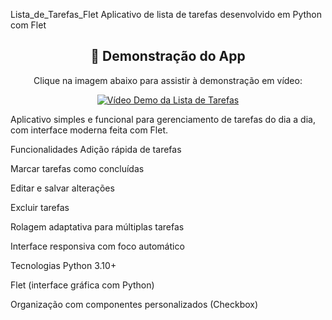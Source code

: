 Lista_de_Tarefas_Flet
Aplicativo de lista de tarefas desenvolvido em Python com Flet
<div align="center">

## 🎥 Demonstração do App

Clique na imagem abaixo para assistir à demonstração em vídeo:

[![Vídeo Demo da Lista de Tarefas](https://img.youtube.com/vi/ayquh-OZVdU/0.jpg)](https://youtube.com/shorts/ayquh-OZVdU)


</div>
Aplicativo simples e funcional para gerenciamento de tarefas do dia a dia, com interface moderna feita com Flet.

Funcionalidades
Adição rápida de tarefas

Marcar tarefas como concluídas

Editar e salvar alterações

Excluir tarefas

Rolagem adaptativa para múltiplas tarefas

Interface responsiva com foco automático

Tecnologias
Python 3.10+

Flet (interface gráfica com Python)

Organização com componentes personalizados (Checkbox)
